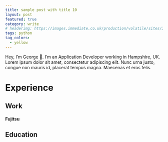 ```yaml
---
title: sample post with title 10
layout: post
featured: true
category: write
# headerimg: https://images.immediate.co.uk/production/volatile/sites/30/2020/08/hub-image-coffee-e732616.jpg?quality=90&resize=504,458
tags: python
tag_colors: 
  - yellow
---
```


Hey, I’m George 👋. I’m an Application Developer working in Hampshire, UK. Lorem ipsum dolor sit amet, consectetur adipiscing elit. Nunc urna justo, congue non mauris id, placerat tempus magna. Maecenas et eros felis. 


# Experience

## Work

#### Fujitsu 

## Education
